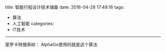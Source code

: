 title: 智能行程设计技术储备
date: 2016-04-28 17:49:16
tags:
- 算法
- 人工智能
categories: 
- IT技术
----------------

蒙罗卡特搜索树：
AlphaGo使用的就是这个算法
